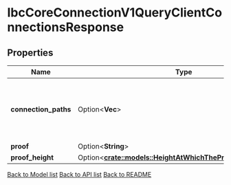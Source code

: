 # IbcCoreConnectionV1QueryClientConnectionsResponse

## Properties

Name | Type | Description | Notes
------------ | ------------- | ------------- | -------------
**connection_paths** | Option<**Vec<String>**> | slice of all the connection paths associated with a client. | [optional]
**proof** | Option<**String**> |  | [optional]
**proof_height** | Option<[**crate::models::HeightAtWhichTheProofWasGenerated**](height_at_which_the_proof_was_generated.md)> |  | [optional]

[Back to Model list](../README.md#documentation-for-models) [Back to API list](../README.md#documentation-for-api-endpoints) [Back to README](../README.md)


